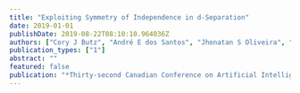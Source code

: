 ```yaml
---
title: "Exploiting Symmetry of Independence in d-Separation"
date: 2019-01-01
publishDate: 2019-08-22T08:10:10.964036Z
authors: ["Cory J Butz", "André E dos Santos", "Jhonatan S Oliveira", "Anders L Madsen"]
publication_types: ["1"]
abstract: ""
featured: false
publication: "*Thirty-second Canadian Conference on Artificial Intelligence (AI)*"
---
```


